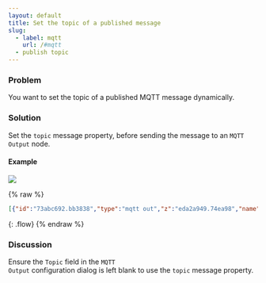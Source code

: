```yaml
---
layout: default
title: Set the topic of a published message
slug:
  - label: mqtt
    url: /#mqtt
  - publish topic
---
```


### Problem

You want to set the topic of a published MQTT message dynamically.

### Solution

Set the `topic` message property, before sending the message to an <code class="node">MQTT Output</code> node.

#### Example

![](/images/mqtt/set-publish-topic.png)

{% raw %}
~~~json
[{"id":"73abc692.bb3838","type":"mqtt out","z":"eda2a949.74ea98","name":"","topic":"","qos":"","retain":"","broker":"61de5090.0f5d9","x":410,"y":300,"wires":[]},{"id":"ef5a01ee.a940d","type":"inject","z":"eda2a949.74ea98","name":"kitchen temperature","topic":"sensors/kitchen/temperature","payload":"22","payloadType":"num","repeat":"","crontab":"","once":false,"x":250,"y":300,"wires":[["73abc692.bb3838"]]},{"id":"61de5090.0f5d9","type":"mqtt-broker","z":"","broker":"localhost","port":"1883","clientid":"","usetls":false,"compatmode":true,"keepalive":"60","cleansession":true,"willTopic":"","willQos":"0","willPayload":"","birthTopic":"","birthQos":"0","birthPayload":""}]
~~~
{: .flow}
{% endraw %}

### Discussion

Ensure the `Topic` field in the <code class="node">MQTT Output</code> configuration dialog is left blank to use the `topic` message property.
